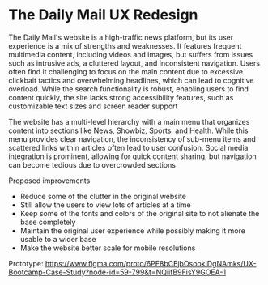 # The Daily Mail UX Redesign

The Daily Mail's website is a high-traffic news platform, but its user experience is a mix of strengths and weaknesses. It features frequent multimedia content, including videos and images, but suffers from issues such as intrusive ads, a cluttered layout, and inconsistent navigation. Users often find it challenging to focus on the main content due to excessive clickbait tactics and overwhelming headlines, which can lead to cognitive overload. While the search functionality is robust, enabling users to find content quickly, the site lacks strong accessibility features, such as customizable text sizes and screen reader support​

The website has a multi-level hierarchy with a main menu that organizes content into sections like News, Showbiz, Sports, and Health. While this menu provides clear navigation, the inconsistency of sub-menu items and scattered links within articles often lead to user confusion. Social media integration is prominent, allowing for quick content sharing, but navigation can become tedious due to overcrowded sections

Proposed improvements

- Reduce some of the clutter in the original website
- Still allow the users to view lots of articles at a time
- Keep some of the fonts and colors of the original site to not alienate the base completely
- Maintain the original user experience while possibly making it more usable to a wider base
- Make the website better scale for mobile resolutions

Prototype: https://www.figma.com/proto/6PF8bCEjbOsookIDgNAmks/UX-Bootcamp-Case-Study?node-id=59-799&t=NQiifB9FisY9GOEA-1
